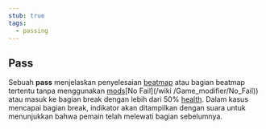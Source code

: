 ```yaml
---
stub: true
tags:
  - passing
---
```


## Pass

Sebuah **pass** menjelaskan penyelesaian [beatmap](/wiki/Beatmap) atau bagian beatmap tertentu tanpa menggunakan [mods](/wiki/Game_modifier)[No Fail](/wiki /Game_modifier/No_Fail)) atau masuk ke bagian break dengan lebih dari 50% [health](/wiki/Beatmapping/Health). Dalam kasus mencapai bagian break, indikator akan ditampilkan dengan suara untuk menunjukkan bahwa pemain telah melewati bagian sebelumnya.

<!-- TODO: Add links and stuff -->
